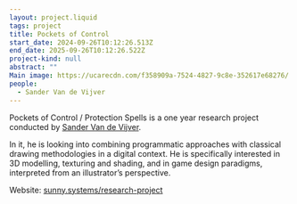 ```yaml
---
layout: project.liquid
tags: project
title: Pockets of Control
start_date: 2024-09-26T10:12:26.513Z
end_date: 2025-09-26T10:12:26.522Z
project-kind: null
abstract: ""
Main image: https://ucarecdn.com/f358909a-7524-4827-9c8e-352617e68276/
people:
  - Sander Van de Vijver
---
```

Pockets of Control / Protection Spells is a one year research project conducted by [Sander Van de Vijver](https://slarg.be/people/sander-van-de-vijver/).

In it, he is looking into combining programmatic approaches with classical drawing methodologies in a digital context. He is specifically interested in 3D modelling, texturing and shading, and in game design paradigms, interpreted from an illustrator’s perspective.

Website: [sunny.systems/research-project](https://sunny.systems/research-project)